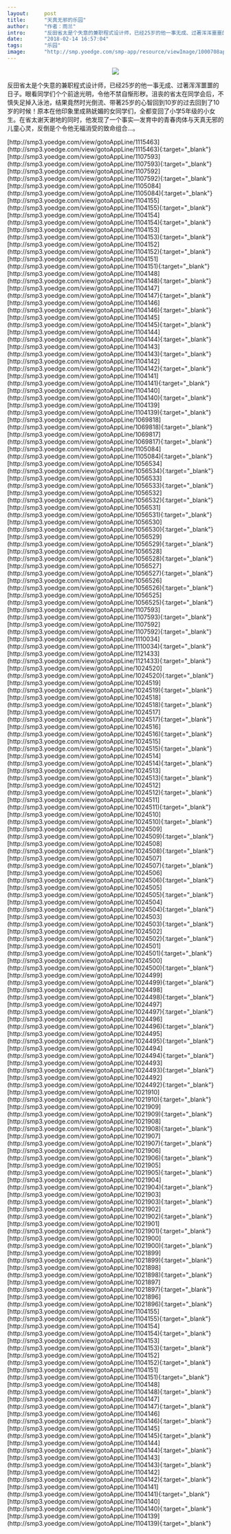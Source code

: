 ```yaml
---
layout:     post
title:      "天真无邪的乐园"
author:     "作者：雨兰"
intro:      "反田省太是个失意的兼职程式设计师，已经25岁的他一事无成、过著浑浑噩噩的日子。眼看同学们个个前途光明，令他不禁自惭形秽。沮丧的省太在同学会后，不慎失足掉入泳池，结果竟然时光倒流、带著25岁的心智回到10岁的过去回到了10岁的时候！原本在他印象里成熟妩媚的女同学们，全都变回了小学5年级的小女生。在省太谢天谢地的同时，他发现了一个事实―发育中的青春肉体与天真无邪的儿童心灵，反倒是个令他无福消受的致命组合…。"
date:       "2018-02-14 16:57:04"
tags:       "乐园"
image:      "http://smp.yoedge.com/smp-app/resource/viewImage/1000708appline.png"
---
```

<div style="text-align: center">
<p><img src="http://smp.yoedge.com/smp-app/resource/viewImage/1000708appline.png"/></p>
</div>
<p class="post-meta">
<span>反田省太是个失意的兼职程式设计师，已经25岁的他一事无成、过著浑浑噩噩的日子。眼看同学们个个前途光明，令他不禁自惭形秽。沮丧的省太在同学会后，不慎失足掉入泳池，结果竟然时光倒流、带著25岁的心智回到10岁的过去回到了10岁的时候！原本在他印象里成熟妩媚的女同学们，全都变回了小学5年级的小女生。在省太谢天谢地的同时，他发现了一个事实―发育中的青春肉体与天真无邪的儿童心灵，反倒是个令他无福消受的致命组合…。</span>
</p>
[http://smp3.yoedge.com/view/gotoAppLine/1115463](http://smp3.yoedge.com/view/gotoAppLine/1115463){:target="_blank"}
[http://smp3.yoedge.com/view/gotoAppLine/1107593](http://smp3.yoedge.com/view/gotoAppLine/1107593){:target="_blank"}
[http://smp3.yoedge.com/view/gotoAppLine/1107592](http://smp3.yoedge.com/view/gotoAppLine/1107592){:target="_blank"}
[http://smp3.yoedge.com/view/gotoAppLine/1105084](http://smp3.yoedge.com/view/gotoAppLine/1105084){:target="_blank"}
[http://smp3.yoedge.com/view/gotoAppLine/1104155](http://smp3.yoedge.com/view/gotoAppLine/1104155){:target="_blank"}
[http://smp3.yoedge.com/view/gotoAppLine/1104154](http://smp3.yoedge.com/view/gotoAppLine/1104154){:target="_blank"}
[http://smp3.yoedge.com/view/gotoAppLine/1104153](http://smp3.yoedge.com/view/gotoAppLine/1104153){:target="_blank"}
[http://smp3.yoedge.com/view/gotoAppLine/1104152](http://smp3.yoedge.com/view/gotoAppLine/1104152){:target="_blank"}
[http://smp3.yoedge.com/view/gotoAppLine/1104151](http://smp3.yoedge.com/view/gotoAppLine/1104151){:target="_blank"}
[http://smp3.yoedge.com/view/gotoAppLine/1104148](http://smp3.yoedge.com/view/gotoAppLine/1104148){:target="_blank"}
[http://smp3.yoedge.com/view/gotoAppLine/1104147](http://smp3.yoedge.com/view/gotoAppLine/1104147){:target="_blank"}
[http://smp3.yoedge.com/view/gotoAppLine/1104146](http://smp3.yoedge.com/view/gotoAppLine/1104146){:target="_blank"}
[http://smp3.yoedge.com/view/gotoAppLine/1104145](http://smp3.yoedge.com/view/gotoAppLine/1104145){:target="_blank"}
[http://smp3.yoedge.com/view/gotoAppLine/1104144](http://smp3.yoedge.com/view/gotoAppLine/1104144){:target="_blank"}
[http://smp3.yoedge.com/view/gotoAppLine/1104143](http://smp3.yoedge.com/view/gotoAppLine/1104143){:target="_blank"}
[http://smp3.yoedge.com/view/gotoAppLine/1104142](http://smp3.yoedge.com/view/gotoAppLine/1104142){:target="_blank"}
[http://smp3.yoedge.com/view/gotoAppLine/1104141](http://smp3.yoedge.com/view/gotoAppLine/1104141){:target="_blank"}
[http://smp3.yoedge.com/view/gotoAppLine/1104140](http://smp3.yoedge.com/view/gotoAppLine/1104140){:target="_blank"}
[http://smp3.yoedge.com/view/gotoAppLine/1104139](http://smp3.yoedge.com/view/gotoAppLine/1104139){:target="_blank"}
[http://smp3.yoedge.com/view/gotoAppLine/1069818](http://smp3.yoedge.com/view/gotoAppLine/1069818){:target="_blank"}
[http://smp3.yoedge.com/view/gotoAppLine/1069817](http://smp3.yoedge.com/view/gotoAppLine/1069817){:target="_blank"}
[http://smp3.yoedge.com/view/gotoAppLine/1105084](http://smp3.yoedge.com/view/gotoAppLine/1105084){:target="_blank"}
[http://smp3.yoedge.com/view/gotoAppLine/1056534](http://smp3.yoedge.com/view/gotoAppLine/1056534){:target="_blank"}
[http://smp3.yoedge.com/view/gotoAppLine/1056533](http://smp3.yoedge.com/view/gotoAppLine/1056533){:target="_blank"}
[http://smp3.yoedge.com/view/gotoAppLine/1056532](http://smp3.yoedge.com/view/gotoAppLine/1056532){:target="_blank"}
[http://smp3.yoedge.com/view/gotoAppLine/1056531](http://smp3.yoedge.com/view/gotoAppLine/1056531){:target="_blank"}
[http://smp3.yoedge.com/view/gotoAppLine/1056530](http://smp3.yoedge.com/view/gotoAppLine/1056530){:target="_blank"}
[http://smp3.yoedge.com/view/gotoAppLine/1056529](http://smp3.yoedge.com/view/gotoAppLine/1056529){:target="_blank"}
[http://smp3.yoedge.com/view/gotoAppLine/1056528](http://smp3.yoedge.com/view/gotoAppLine/1056528){:target="_blank"}
[http://smp3.yoedge.com/view/gotoAppLine/1056527](http://smp3.yoedge.com/view/gotoAppLine/1056527){:target="_blank"}
[http://smp3.yoedge.com/view/gotoAppLine/1056526](http://smp3.yoedge.com/view/gotoAppLine/1056526){:target="_blank"}
[http://smp3.yoedge.com/view/gotoAppLine/1056525](http://smp3.yoedge.com/view/gotoAppLine/1056525){:target="_blank"}
[http://smp3.yoedge.com/view/gotoAppLine/1107593](http://smp3.yoedge.com/view/gotoAppLine/1107593){:target="_blank"}
[http://smp3.yoedge.com/view/gotoAppLine/1107592](http://smp3.yoedge.com/view/gotoAppLine/1107592){:target="_blank"}
[http://smp3.yoedge.com/view/gotoAppLine/1110034](http://smp3.yoedge.com/view/gotoAppLine/1110034){:target="_blank"}
[http://smp3.yoedge.com/view/gotoAppLine/1121433](http://smp3.yoedge.com/view/gotoAppLine/1121433){:target="_blank"}
[http://smp3.yoedge.com/view/gotoAppLine/1024520](http://smp3.yoedge.com/view/gotoAppLine/1024520){:target="_blank"}
[http://smp3.yoedge.com/view/gotoAppLine/1024519](http://smp3.yoedge.com/view/gotoAppLine/1024519){:target="_blank"}
[http://smp3.yoedge.com/view/gotoAppLine/1024518](http://smp3.yoedge.com/view/gotoAppLine/1024518){:target="_blank"}
[http://smp3.yoedge.com/view/gotoAppLine/1024517](http://smp3.yoedge.com/view/gotoAppLine/1024517){:target="_blank"}
[http://smp3.yoedge.com/view/gotoAppLine/1024516](http://smp3.yoedge.com/view/gotoAppLine/1024516){:target="_blank"}
[http://smp3.yoedge.com/view/gotoAppLine/1024515](http://smp3.yoedge.com/view/gotoAppLine/1024515){:target="_blank"}
[http://smp3.yoedge.com/view/gotoAppLine/1024514](http://smp3.yoedge.com/view/gotoAppLine/1024514){:target="_blank"}
[http://smp3.yoedge.com/view/gotoAppLine/1024513](http://smp3.yoedge.com/view/gotoAppLine/1024513){:target="_blank"}
[http://smp3.yoedge.com/view/gotoAppLine/1024512](http://smp3.yoedge.com/view/gotoAppLine/1024512){:target="_blank"}
[http://smp3.yoedge.com/view/gotoAppLine/1024511](http://smp3.yoedge.com/view/gotoAppLine/1024511){:target="_blank"}
[http://smp3.yoedge.com/view/gotoAppLine/1024510](http://smp3.yoedge.com/view/gotoAppLine/1024510){:target="_blank"}
[http://smp3.yoedge.com/view/gotoAppLine/1024509](http://smp3.yoedge.com/view/gotoAppLine/1024509){:target="_blank"}
[http://smp3.yoedge.com/view/gotoAppLine/1024508](http://smp3.yoedge.com/view/gotoAppLine/1024508){:target="_blank"}
[http://smp3.yoedge.com/view/gotoAppLine/1024507](http://smp3.yoedge.com/view/gotoAppLine/1024507){:target="_blank"}
[http://smp3.yoedge.com/view/gotoAppLine/1024506](http://smp3.yoedge.com/view/gotoAppLine/1024506){:target="_blank"}
[http://smp3.yoedge.com/view/gotoAppLine/1024505](http://smp3.yoedge.com/view/gotoAppLine/1024505){:target="_blank"}
[http://smp3.yoedge.com/view/gotoAppLine/1024504](http://smp3.yoedge.com/view/gotoAppLine/1024504){:target="_blank"}
[http://smp3.yoedge.com/view/gotoAppLine/1024503](http://smp3.yoedge.com/view/gotoAppLine/1024503){:target="_blank"}
[http://smp3.yoedge.com/view/gotoAppLine/1024502](http://smp3.yoedge.com/view/gotoAppLine/1024502){:target="_blank"}
[http://smp3.yoedge.com/view/gotoAppLine/1024501](http://smp3.yoedge.com/view/gotoAppLine/1024501){:target="_blank"}
[http://smp3.yoedge.com/view/gotoAppLine/1024500](http://smp3.yoedge.com/view/gotoAppLine/1024500){:target="_blank"}
[http://smp3.yoedge.com/view/gotoAppLine/1024499](http://smp3.yoedge.com/view/gotoAppLine/1024499){:target="_blank"}
[http://smp3.yoedge.com/view/gotoAppLine/1024498](http://smp3.yoedge.com/view/gotoAppLine/1024498){:target="_blank"}
[http://smp3.yoedge.com/view/gotoAppLine/1024497](http://smp3.yoedge.com/view/gotoAppLine/1024497){:target="_blank"}
[http://smp3.yoedge.com/view/gotoAppLine/1024496](http://smp3.yoedge.com/view/gotoAppLine/1024496){:target="_blank"}
[http://smp3.yoedge.com/view/gotoAppLine/1024495](http://smp3.yoedge.com/view/gotoAppLine/1024495){:target="_blank"}
[http://smp3.yoedge.com/view/gotoAppLine/1024494](http://smp3.yoedge.com/view/gotoAppLine/1024494){:target="_blank"}
[http://smp3.yoedge.com/view/gotoAppLine/1024493](http://smp3.yoedge.com/view/gotoAppLine/1024493){:target="_blank"}
[http://smp3.yoedge.com/view/gotoAppLine/1024492](http://smp3.yoedge.com/view/gotoAppLine/1024492){:target="_blank"}
[http://smp3.yoedge.com/view/gotoAppLine/1021910](http://smp3.yoedge.com/view/gotoAppLine/1021910){:target="_blank"}
[http://smp3.yoedge.com/view/gotoAppLine/1021909](http://smp3.yoedge.com/view/gotoAppLine/1021909){:target="_blank"}
[http://smp3.yoedge.com/view/gotoAppLine/1021908](http://smp3.yoedge.com/view/gotoAppLine/1021908){:target="_blank"}
[http://smp3.yoedge.com/view/gotoAppLine/1021907](http://smp3.yoedge.com/view/gotoAppLine/1021907){:target="_blank"}
[http://smp3.yoedge.com/view/gotoAppLine/1021906](http://smp3.yoedge.com/view/gotoAppLine/1021906){:target="_blank"}
[http://smp3.yoedge.com/view/gotoAppLine/1021905](http://smp3.yoedge.com/view/gotoAppLine/1021905){:target="_blank"}
[http://smp3.yoedge.com/view/gotoAppLine/1021904](http://smp3.yoedge.com/view/gotoAppLine/1021904){:target="_blank"}
[http://smp3.yoedge.com/view/gotoAppLine/1021903](http://smp3.yoedge.com/view/gotoAppLine/1021903){:target="_blank"}
[http://smp3.yoedge.com/view/gotoAppLine/1021902](http://smp3.yoedge.com/view/gotoAppLine/1021902){:target="_blank"}
[http://smp3.yoedge.com/view/gotoAppLine/1021901](http://smp3.yoedge.com/view/gotoAppLine/1021901){:target="_blank"}
[http://smp3.yoedge.com/view/gotoAppLine/1021900](http://smp3.yoedge.com/view/gotoAppLine/1021900){:target="_blank"}
[http://smp3.yoedge.com/view/gotoAppLine/1021899](http://smp3.yoedge.com/view/gotoAppLine/1021899){:target="_blank"}
[http://smp3.yoedge.com/view/gotoAppLine/1021898](http://smp3.yoedge.com/view/gotoAppLine/1021898){:target="_blank"}
[http://smp3.yoedge.com/view/gotoAppLine/1021897](http://smp3.yoedge.com/view/gotoAppLine/1021897){:target="_blank"}
[http://smp3.yoedge.com/view/gotoAppLine/1021896](http://smp3.yoedge.com/view/gotoAppLine/1021896){:target="_blank"}
[http://smp3.yoedge.com/view/gotoAppLine/1104155](http://smp3.yoedge.com/view/gotoAppLine/1104155){:target="_blank"}
[http://smp3.yoedge.com/view/gotoAppLine/1104154](http://smp3.yoedge.com/view/gotoAppLine/1104154){:target="_blank"}
[http://smp3.yoedge.com/view/gotoAppLine/1104153](http://smp3.yoedge.com/view/gotoAppLine/1104153){:target="_blank"}
[http://smp3.yoedge.com/view/gotoAppLine/1104152](http://smp3.yoedge.com/view/gotoAppLine/1104152){:target="_blank"}
[http://smp3.yoedge.com/view/gotoAppLine/1104151](http://smp3.yoedge.com/view/gotoAppLine/1104151){:target="_blank"}
[http://smp3.yoedge.com/view/gotoAppLine/1104148](http://smp3.yoedge.com/view/gotoAppLine/1104148){:target="_blank"}
[http://smp3.yoedge.com/view/gotoAppLine/1104147](http://smp3.yoedge.com/view/gotoAppLine/1104147){:target="_blank"}
[http://smp3.yoedge.com/view/gotoAppLine/1104146](http://smp3.yoedge.com/view/gotoAppLine/1104146){:target="_blank"}
[http://smp3.yoedge.com/view/gotoAppLine/1104145](http://smp3.yoedge.com/view/gotoAppLine/1104145){:target="_blank"}
[http://smp3.yoedge.com/view/gotoAppLine/1104144](http://smp3.yoedge.com/view/gotoAppLine/1104144){:target="_blank"}
[http://smp3.yoedge.com/view/gotoAppLine/1104143](http://smp3.yoedge.com/view/gotoAppLine/1104143){:target="_blank"}
[http://smp3.yoedge.com/view/gotoAppLine/1104142](http://smp3.yoedge.com/view/gotoAppLine/1104142){:target="_blank"}
[http://smp3.yoedge.com/view/gotoAppLine/1104141](http://smp3.yoedge.com/view/gotoAppLine/1104141){:target="_blank"}
[http://smp3.yoedge.com/view/gotoAppLine/1104140](http://smp3.yoedge.com/view/gotoAppLine/1104140){:target="_blank"}
[http://smp3.yoedge.com/view/gotoAppLine/1104139](http://smp3.yoedge.com/view/gotoAppLine/1104139){:target="_blank"}


